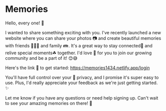 # Memories

Hello, every one! 👋

I wanted to share something exciting with you. I've recently launched a new website where you can share your photos 📷 and create beautiful memories with friends 👬👭👫 and family 👪. It's a great way to stay connected🤝 and relive special moments☘ together. I'd love 🖤 for you to join our growing community and be a part of it! 😊😅

Here's the link 🔗 to get started: https://memories1434.netlify.app/login

You'll have full control over your 🔐 privacy, and I promise it's super easy to use. Plus, I'd really appreciate your feedback as we're just getting started. ✨

Let me know if you have any questions or need help signing up. Can't wait to see your amazing memories on there! 🥂
